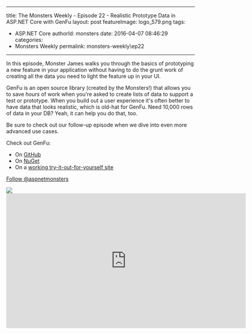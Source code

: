 
---
title: The Monsters Weekly - Episode 22 -  Realistic Prototype Data in ASP.NET Core with GenFu
layout: post
featureImage: logo_579.png
tags: 
  - ASP.NET Core
authorId: monsters
date: 2016-04-07 08:46:29
categories:
  - Monsters Weekly
permalink: monsters-weekly\ep22
---

<p>In this episode, Monster James walks you through the basics of prototyping a new feature in your application without having to do the grunt work of creating all the data you need to light the feature up in your UI.</p><p>GenFu is an open source library (created by the Monsters!) that allows you to save&nbsp;<em>hours</em> of work when you're asked to create lists of data to support a test or prototype. When you build out a user experience it's often better to have data that looks realistic, which is old-hat for GenFu. Need 10,000 rows of data in your DB? Yeah, it can help you do that, too.</p><p>Be sure to check out our follow-up episode when we dive into even more advanced use cases.</p><p>Check out GenFu:</p><ul><li>On <a href="https://github.com/MisterJames/GenFu">GitHub</a></li><li>On <a href="https://www.nuget.org/packages/GenFu/">NuGet</a></li><li>On a <a href="http://genfu.io/">working try-it-out-for-yourself site</a></li></ul><p><a class="twitter-follow-button" href="https://twitter.com/aspnetmonsters">Follow @aspnetmonsters</a></p> <img src="http://m.webtrends.com/dcs1wotjh10000w0irc493s0e_6x1g/njs.gif?dcssip=channel9.msdn.com&dcsuri=https://s.ch9.ms/Series/aspnetmonsters/feed&WT.dl=0&WT.entryid=Entry:RSSView:4708f8939a5246e4b558a5e20028cc2d">

<!--more-->
<iframe src='https://channel9.msdn.com/Series/aspnetmonsters/Episode-22-Realistic-Prototype-Data-in-ASPNET-Core-with-GenFu/player' width='640' height='360' allowFullScreen frameBorder='0'></iframe>
